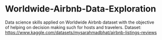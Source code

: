 # Worldwide-Airbnb-Data-Exploration
Data science skills applied on Worldwide Airbnb dataset with the objective of helping on decision making such for hosts and travelers.
Dataset: https://www.kaggle.com/datasets/mysarahmadbhat/airbnb-listings-reviews 
